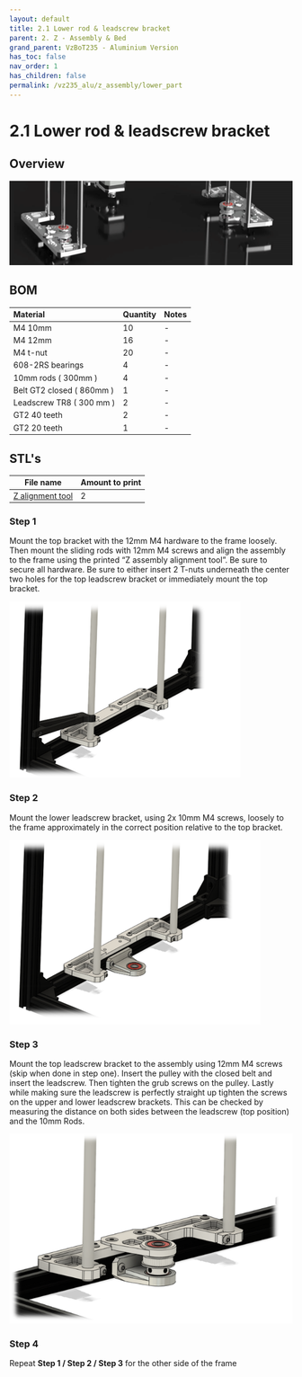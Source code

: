 ```yaml
---
layout: default
title: 2.1 Lower rod & leadscrew bracket
parent: 2. Z - Assembly & Bed
grand_parent: VzBoT235 - Aluminium Version
has_toc: false
nav_order: 1
has_children: false
permalink: /vz235_alu/z_assembly/lower_part
---
```


# 2.1 Lower rod & leadscrew bracket

## Overview

![Z Overview](../../assets/images/manual/vz235_alu/z_assembly/lower_part/overview.png)

## BOM

| Material        | Quantity          | Notes |
|:-------------|:------------------|:------|
| M4 10mm           | 10 | -  |
| M4 12mm | 16   | -  |
| M4 t-nut | 20 | - |
| 608-2RS bearings | 4 | - |
| 10mm rods ( 300mm ) | 4 | - |
| Belt GT2 closed ( 860mm ) | 1 | - |
| Leadscrew TR8 ( 300 mm ) | 2 | - |
| GT2 40 teeth | 2 | - |
| GT2 20 teeth | 1 | - |

## STL's

| File name | Amount to print |
|-----------|-----------------|
| <a href="https://github.com/VzBoT3D/VzBoT-Vz235/blob/main/Assemblies%20%26%20STL/Tools/Z%20allignment%20tool%2010mm%20rod%20VZ235%20VZ%20printhead.stl" target="_blank">Z alignment tool</a> | 2 |


### Step 1

Mount the top bracket with the 12mm M4 hardware to the frame loosely. Then mount the sliding rods with 12mm M4 screws and align the assembly to the frame using the printed “Z assembly alignment tool”. Be sure to secure all hardware. Be sure to either insert 2 T-nuts underneath the center two holes for the top leadscrew bracket or immediately mount the top bracket.

![Lower bracket](../../assets/images/manual/vz235_alu/z_assembly/lower_part/lower_bracket.png)

### Step 2

Mount the lower leadscrew bracket, using 2x 10mm M4 screws, loosely to the frame approximately in the correct position relative to the top bracket.

![Lower bracket lead](../../assets/images/manual/vz235_alu/z_assembly/lower_part/lower_bracket_lead.png)

### Step 3

Mount the top leadscrew bracket to the assembly using 12mm M4 screws (skip when done in step one). Insert the pulley with the closed belt and insert the leadscrew. Then tighten the grub screws on the pulley. Lastly while making sure the leadscrew is perfectly straight up tighten the screws on the upper and lower leadscrew brackets. This can be checked by measuring the distance on both sides between the leadscrew (top position) and the 10mm Rods.

![Upper bracket lead](../../assets/images/manual/vz235_alu/z_assembly/lower_part/upper_bracket_lead.png)

### Step 4

Repeat **Step 1 / Step 2 / Step 3** for the other side of the frame